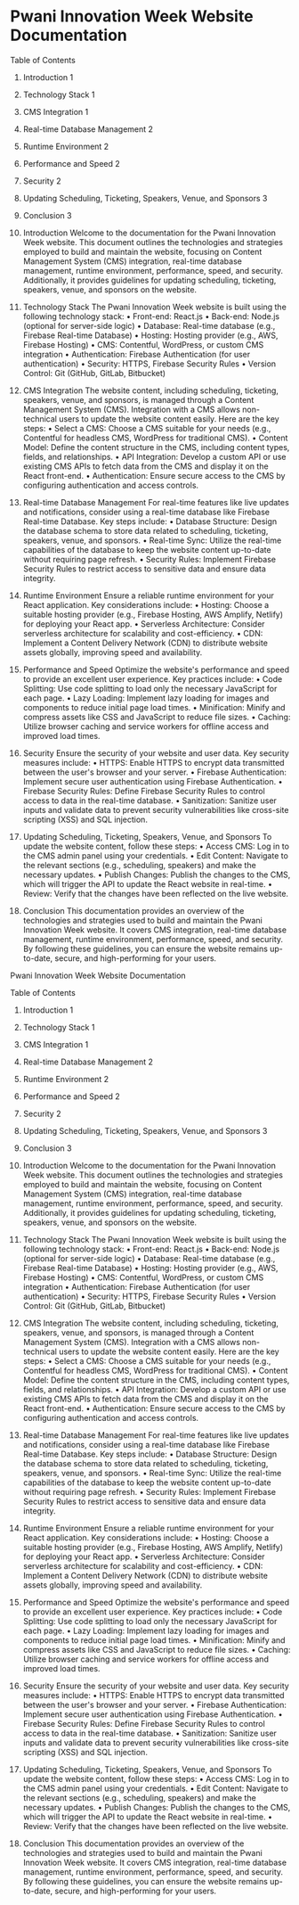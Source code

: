 # Pwani Innovation Week Website Documentation

Table of Contents
1. Introduction	1
2. Technology Stack	1
3. CMS Integration	1
4. Real-time Database Management	2
5. Runtime Environment	2
6. Performance and Speed	2
7. Security	2
8. Updating Scheduling, Ticketing, Speakers, Venue, and Sponsors	3
9. Conclusion	3


1. Introduction
Welcome to the documentation for the Pwani Innovation Week website. This document outlines the technologies and strategies employed to build and maintain the website, focusing on Content Management System (CMS) integration, real-time database management, runtime environment, performance, speed, and security. Additionally, it provides guidelines for updating scheduling, ticketing, speakers, venue, and sponsors on the website.
2. Technology Stack
The Pwani Innovation Week website is built using the following technology stack:
•	Front-end: React.js
•	Back-end: Node.js (optional for server-side logic)
•	Database: Real-time database (e.g., Firebase Real-time Database)
•	Hosting: Hosting provider (e.g., AWS, Firebase Hosting)
•	CMS: Contentful, WordPress, or custom CMS integration
•	Authentication: Firebase Authentication (for user authentication)
•	Security: HTTPS, Firebase Security Rules
•	Version Control: Git (GitHub, GitLab, Bitbucket)
3. CMS Integration
The website content, including scheduling, ticketing, speakers, venue, and sponsors, is managed through a Content Management System (CMS). Integration with a CMS allows non-technical users to update the website content easily. Here are the key steps:
•	Select a CMS: Choose a CMS suitable for your needs (e.g., Contentful for headless CMS, WordPress for traditional CMS).
•	Content Model: Define the content structure in the CMS, including content types, fields, and relationships.
•	API Integration: Develop a custom API or use existing CMS APIs to fetch data from the CMS and display it on the React front-end.
•	Authentication: Ensure secure access to the CMS by configuring authentication and access controls.
4. Real-time Database Management
For real-time features like live updates and notifications, consider using a real-time database like Firebase Real-time Database. Key steps include:
•	Database Structure: Design the database schema to store data related to scheduling, ticketing, speakers, venue, and sponsors.
•	Real-time Sync: Utilize the real-time capabilities of the database to keep the website content up-to-date without requiring page refresh.
•	Security Rules: Implement Firebase Security Rules to restrict access to sensitive data and ensure data integrity.
5. Runtime Environment
Ensure a reliable runtime environment for your React application. Key considerations include:
•	Hosting: Choose a suitable hosting provider (e.g., Firebase Hosting, AWS Amplify, Netlify) for deploying your React app.
•	Serverless Architecture: Consider serverless architecture for scalability and cost-efficiency.
•	CDN: Implement a Content Delivery Network (CDN) to distribute website assets globally, improving speed and availability.
6. Performance and Speed
Optimize the website's performance and speed to provide an excellent user experience. Key practices include:
•	Code Splitting: Use code splitting to load only the necessary JavaScript for each page.
•	Lazy Loading: Implement lazy loading for images and components to reduce initial page load times.
•	Minification: Minify and compress assets like CSS and JavaScript to reduce file sizes.
•	Caching: Utilize browser caching and service workers for offline access and improved load times.
7. Security
Ensure the security of your website and user data. Key security measures include:
•	HTTPS: Enable HTTPS to encrypt data transmitted between the user's browser and your server.
•	Firebase Authentication: Implement secure user authentication using Firebase Authentication.
•	Firebase Security Rules: Define Firebase Security Rules to control access to data in the real-time database.
•	Sanitization: Sanitize user inputs and validate data to prevent security vulnerabilities like cross-site scripting (XSS) and SQL injection.
8. Updating Scheduling, Ticketing, Speakers, Venue, and Sponsors
To update the website content, follow these steps:
•	Access CMS: Log in to the CMS admin panel using your credentials.
•	Edit Content: Navigate to the relevant sections (e.g., scheduling, speakers) and make the necessary updates.
•	Publish Changes: Publish the changes to the CMS, which will trigger the API to update the React website in real-time.
•	Review: Verify that the changes have been reflected on the live website.
9. Conclusion
This documentation provides an overview of the technologies and strategies used to build and maintain the Pwani Innovation Week website. It covers CMS integration, real-time database management, runtime environment, performance, speed, and security. By following these guidelines, you can ensure the website remains up-to-date, secure, and high-performing for your users.

Pwani Innovation Week Website Documentation

Table of Contents
1. Introduction	1
2. Technology Stack	1
3. CMS Integration	1
4. Real-time Database Management	2
5. Runtime Environment	2
6. Performance and Speed	2
7. Security	2
8. Updating Scheduling, Ticketing, Speakers, Venue, and Sponsors	3
9. Conclusion	3


1. Introduction
Welcome to the documentation for the Pwani Innovation Week website. This document outlines the technologies and strategies employed to build and maintain the website, focusing on Content Management System (CMS) integration, real-time database management, runtime environment, performance, speed, and security. Additionally, it provides guidelines for updating scheduling, ticketing, speakers, venue, and sponsors on the website.
2. Technology Stack
The Pwani Innovation Week website is built using the following technology stack:
•	Front-end: React.js
•	Back-end: Node.js (optional for server-side logic)
•	Database: Real-time database (e.g., Firebase Real-time Database)
•	Hosting: Hosting provider (e.g., AWS, Firebase Hosting)
•	CMS: Contentful, WordPress, or custom CMS integration
•	Authentication: Firebase Authentication (for user authentication)
•	Security: HTTPS, Firebase Security Rules
•	Version Control: Git (GitHub, GitLab, Bitbucket)
3. CMS Integration
The website content, including scheduling, ticketing, speakers, venue, and sponsors, is managed through a Content Management System (CMS). Integration with a CMS allows non-technical users to update the website content easily. Here are the key steps:
•	Select a CMS: Choose a CMS suitable for your needs (e.g., Contentful for headless CMS, WordPress for traditional CMS).
•	Content Model: Define the content structure in the CMS, including content types, fields, and relationships.
•	API Integration: Develop a custom API or use existing CMS APIs to fetch data from the CMS and display it on the React front-end.
•	Authentication: Ensure secure access to the CMS by configuring authentication and access controls.
4. Real-time Database Management
For real-time features like live updates and notifications, consider using a real-time database like Firebase Real-time Database. Key steps include:
•	Database Structure: Design the database schema to store data related to scheduling, ticketing, speakers, venue, and sponsors.
•	Real-time Sync: Utilize the real-time capabilities of the database to keep the website content up-to-date without requiring page refresh.
•	Security Rules: Implement Firebase Security Rules to restrict access to sensitive data and ensure data integrity.
5. Runtime Environment
Ensure a reliable runtime environment for your React application. Key considerations include:
•	Hosting: Choose a suitable hosting provider (e.g., Firebase Hosting, AWS Amplify, Netlify) for deploying your React app.
•	Serverless Architecture: Consider serverless architecture for scalability and cost-efficiency.
•	CDN: Implement a Content Delivery Network (CDN) to distribute website assets globally, improving speed and availability.
6. Performance and Speed
Optimize the website's performance and speed to provide an excellent user experience. Key practices include:
•	Code Splitting: Use code splitting to load only the necessary JavaScript for each page.
•	Lazy Loading: Implement lazy loading for images and components to reduce initial page load times.
•	Minification: Minify and compress assets like CSS and JavaScript to reduce file sizes.
•	Caching: Utilize browser caching and service workers for offline access and improved load times.
7. Security
Ensure the security of your website and user data. Key security measures include:
•	HTTPS: Enable HTTPS to encrypt data transmitted between the user's browser and your server.
•	Firebase Authentication: Implement secure user authentication using Firebase Authentication.
•	Firebase Security Rules: Define Firebase Security Rules to control access to data in the real-time database.
•	Sanitization: Sanitize user inputs and validate data to prevent security vulnerabilities like cross-site scripting (XSS) and SQL injection.
8. Updating Scheduling, Ticketing, Speakers, Venue, and Sponsors
To update the website content, follow these steps:
•	Access CMS: Log in to the CMS admin panel using your credentials.
•	Edit Content: Navigate to the relevant sections (e.g., scheduling, speakers) and make the necessary updates.
•	Publish Changes: Publish the changes to the CMS, which will trigger the API to update the React website in real-time.
•	Review: Verify that the changes have been reflected on the live website.
9. Conclusion
This documentation provides an overview of the technologies and strategies used to build and maintain the Pwani Innovation Week website. It covers CMS integration, real-time database management, runtime environment, performance, speed, and security. By following these guidelines, you can ensure the website remains up-to-date, secure, and high-performing for your users.


